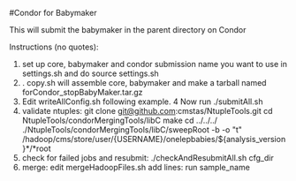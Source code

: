 #Condor for Babymaker

This will submit the babymaker in the parent directory on Condor

Instructions (no quotes):
  1.  set up core, babymaker and condor submission name you want to
      use in settings.sh and do source settings.sh
  2.  . copy.sh will assemble core, babymaker and make a tarball named
      forCondor_stopBabyMaker.tar.gz
  3.  Edit writeAllConfig.sh following example.
  4   Now run ./submitAll.sh
  5.  validate ntuples:
      git clone git@github.com:cmstas/NtupleTools.git
      cd NtupleTools/condorMergingTools/libC
      make
      cd ../../../ 
      ./NtupleTools/condorMergingTools/libC/sweepRoot -b -o "t" /hadoop/cms/store/user/{USERNAME}/onelepbabies/${analysis_version}*/*root
  6.  check for failed jobs and resubmit:
      ./checkAndResubmitAll.sh  cfg_dir
  7.  merge: edit mergeHadoopFiles.sh
      add lines:
      run sample_name 
 
   

